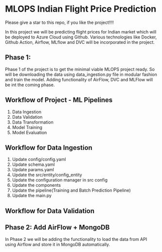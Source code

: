# MLOPS Indian Flight Price Prediction

Please give a star to this repo, if you like the project!!!!

In this project we will be predicting flight prices for Indian market which will be deployed to Azure Cloud using Github. Various technologies like Docker, Github Action, Airflow, MLflow and DVC will be incorporated in the project. 

## Phase 1: 
Phase 1 of the project is to get the minimal viable MLOPS project ready. So will be downloading the data using data_ingestion.py file in modular fashion and train the model. Adding functionality of AirFlow, DVC and MLFlow will be int the coming phase. 

## Workflow of Project - ML Pipelines

1. Data Ingestion
2. Data Validation
3. Data Transformation
4. Model Training
5. Model Evaluation

## Workflow for Data Ingestion

1. Update config/config.yaml
2. Update schema.yaml
3. Update params.yaml
4. Update the src/entity/config_entity
5. Update the configuration manager in src config
6. Update the components
7. Update the pipeline(Training and Batch Prediction Pipeline)
8. Update the main.py


## Workflow for Data Validation


## Phase 2: Add AirFlow + MongoDB
In Phase 2 we will be adding the functionality to load the data from API using Airflow and store it in MongoDB automatically. 